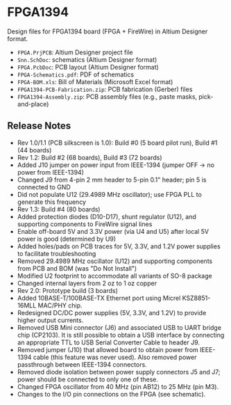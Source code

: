 # FPGA1394
Design files for FPGA1394 board (FPGA + FireWire) in Altium Designer format.

* `FPGA.PrjPCB`: Altium Designer project file
* `Snn.SchDoc`: schematics (Altium Designer format)
* `FPGA.PcbDoc`: PCB layout (Altium Designer format)
* `FPGA-Schematics.pdf`: PDF of schematics
* `FPGA-BOM.xls`: Bill of Materials (Microsoft Excel format)
* `FPGA1394-PCB-Fabrication.zip`: PCB fabrication (Gerber) files
* `FPGA1394-Assembly.zip`: PCB assembly files (e.g., paste masks, pick-and-place)
 
## Release Notes
 
* Rev 1.0/1.1 (PCB silkscreen is 1.0): Build #0 (5 board pilot run), Build #1 (44 boards)
* Rev 1.2: Build #2 (68 boards), Build #3 (72 boards)
 * Added J10 jumper on power input from IEEE-1394 (jumper OFF -> no power from IEEE-1394)
 * Changed J9 from 4-pin 2 mm header to 5-pin 0.1" header; pin 5 is connected to GND
 * Did not populate U12 (29.4989 MHz oscillator); use FPGA PLL to generate this frequency
* Rev 1.3: Build #4 (80 boards)
 * Added protection diodes (D10-D17), shunt regulator (U12), and supporting components to FireWire signal lines
 * Enable off-board 5V and 3.3V power (via U4 and U5) after local 5V power is good (determined by U9)
 * Added holes/pads on PCB traces for 5V, 3.3V, and 1.2V power supplies to facilitate troubleshooting
 * Removed 29.4989 MHz oscillator (U12) and supporting components from PCB and BOM (was "Do Not Install")
 * Modified U2 footprint to accommodate all variants of SO-8 package
 * Changed internal layers from 2 oz to 1 oz copper
* Rev 2.0: Prototype build (3 boards)
 * Added 10BASE-T/100BASE-TX Ethernet port using Micrel KSZ8851-16MLL MAC/PHY chip.
 * Redesigned DC/DC power supplies (5V, 3.3V, and 1.2V) to provide higher output currents.
 * Removed USB Mini connector (J6) and associated USB to UART bridge chip (CP2103). It is still possible to obtain a USB interface by connecting an appropriate TTL to USB Serial Converter Cable to header J9.
 * Removed jumper (J10) that allowed board to obtain power from IEEE-1394 cable (this feature was never used). Also removed power passthrough between IEEE-1394 connectors.
 * Removed diode isolation between power supply connectors J5 and J7; power should be connected to only one of these.
 * Changed FPGA oscillator from 40 MHz (pin AB12) to 25 MHz (pin M3).
 * Changes to the I/O pin connections on the FPGA (see schematic).
